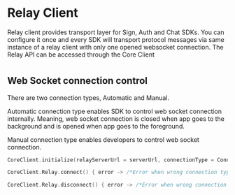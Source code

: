 # Relay Client
Relay client provides transport layer for Sign, Auth and Chat SDKs. You can configure it once and every SDK will transport protocol messages via same instance of a relay client with only one opened websocket connection. The Relay API can be accessed through the Core Client

#
## Web Socket connection control

There are two connection types, Automatic and Manual.

Automatic connection type enables SDK to control web socket connection internally. Meaning, web socket connection is closed when app goes to the background and is opened when app goes to the foreground.

Manual connection type enables developers to control web socket connection.
```kotlin
CoreClient.initialize(relayServerUrl = serverUrl, connectionType = ConnectionType.MANUAL, application = application)

CoreClient.Relay.connect() { error -> /*Error when wrong connection type is in use*/}

CoreClient.Relay.disconnect() { error -> /*Error when wrong connection type is in use*/}
```
